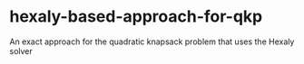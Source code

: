 # hexaly-based-approach-for-qkp
An exact approach for the quadratic knapsack problem that uses the Hexaly solver

